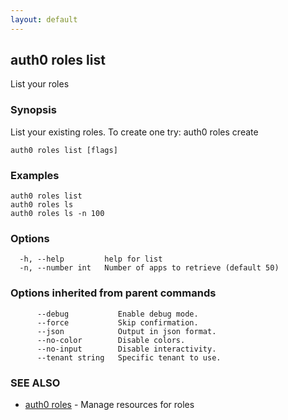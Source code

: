 ```yaml
---
layout: default
---
```

## auth0 roles list

List your roles

### Synopsis

List your existing roles. To create one try:
auth0 roles create

```
auth0 roles list [flags]
```

### Examples

```
auth0 roles list
auth0 roles ls
auth0 roles ls -n 100
```

### Options

```
  -h, --help         help for list
  -n, --number int   Number of apps to retrieve (default 50)
```

### Options inherited from parent commands

```
      --debug           Enable debug mode.
      --force           Skip confirmation.
      --json            Output in json format.
      --no-color        Disable colors.
      --no-input        Disable interactivity.
      --tenant string   Specific tenant to use.
```

### SEE ALSO

* [auth0 roles](auth0_roles.md)	 - Manage resources for roles

